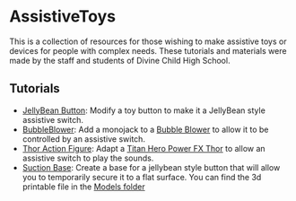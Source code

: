 # AssistiveToys
This is a collection of resources for those wishing to make assistive toys or devices for people with complex needs. These tutorials and materials were made by the staff and students of Divine Child High School.

## Tutorials
 - [JellyBean Button](JellyBean.md): Modify a toy button to make it a JellyBean style assistive switch.
 - [BubbleBlower](/PDFs/BubbleBlower.pdf): Add a monojack to a [Bubble Blower](https://www.amazon.com/dp/B09VPRP4DK/?th=1) to allow it to be controlled by an assistive switch.
 - [Thor Action Figure](/PDFs/Thor.pdf): Adapt a [Titan Hero Power FX Thor](https://www.amazon.com/dp/B071G9366Q/) to allow an assistive switch to play the sounds.
 - [Suction Base](/PDFs/SuctionBase.pdf): Create a base for a jellybean style button that will allow you to temporarily secure it to a flat surface. You can find the 3d printable file in the [Models folder](/Models/)
